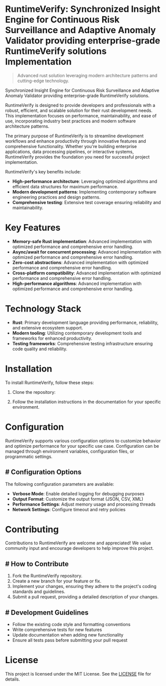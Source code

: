 <!-- fallback_RuntimeVerify_20250803031446_71184 -->

# RuntimeVerify: Synchronized Insight Engine for Continuous Risk Surveillance and Adaptive Anomaly Validator providing enterprise-grade RuntimeVerify solutions Implementation
> Advanced rust solution leveraging modern architecture patterns and cutting-edge technology.

Synchronized Insight Engine for Continuous Risk Surveillance and Adaptive Anomaly Validator providing enterprise-grade RuntimeVerify solutions.

RuntimeVerify is designed to provide developers and professionals with a robust, efficient, and scalable solution for their rust development needs. This implementation focuses on performance, maintainability, and ease of use, incorporating industry best practices and modern software architecture patterns.

The primary purpose of RuntimeVerify is to streamline development workflows and enhance productivity through innovative features and comprehensive functionality. Whether you're building enterprise applications, data processing pipelines, or interactive systems, RuntimeVerify provides the foundation you need for successful project implementation.

RuntimeVerify's key benefits include:

* **High-performance architecture**: Leveraging optimized algorithms and efficient data structures for maximum performance.
* **Modern development patterns**: Implementing contemporary software engineering practices and design patterns.
* **Comprehensive testing**: Extensive test coverage ensuring reliability and maintainability.

# Key Features

* **Memory-safe Rust implementation**: Advanced implementation with optimized performance and comprehensive error handling.
* **Async/await for concurrent processing**: Advanced implementation with optimized performance and comprehensive error handling.
* **Zero-cost abstractions**: Advanced implementation with optimized performance and comprehensive error handling.
* **Cross-platform compatibility**: Advanced implementation with optimized performance and comprehensive error handling.
* **High-performance algorithms**: Advanced implementation with optimized performance and comprehensive error handling.

# Technology Stack

* **Rust**: Primary development language providing performance, reliability, and extensive ecosystem support.
* **Modern tooling**: Utilizing contemporary development tools and frameworks for enhanced productivity.
* **Testing frameworks**: Comprehensive testing infrastructure ensuring code quality and reliability.

# Installation

To install RuntimeVerify, follow these steps:

1. Clone the repository:


2. Follow the installation instructions in the documentation for your specific environment.

# Configuration

RuntimeVerify supports various configuration options to customize behavior and optimize performance for your specific use case. Configuration can be managed through environment variables, configuration files, or programmatic settings.

## # Configuration Options

The following configuration parameters are available:

* **Verbose Mode**: Enable detailed logging for debugging purposes
* **Output Format**: Customize the output format (JSON, CSV, XML)
* **Performance Settings**: Adjust memory usage and processing threads
* **Network Settings**: Configure timeout and retry policies

# Contributing

Contributions to RuntimeVerify are welcome and appreciated! We value community input and encourage developers to help improve this project.

## # How to Contribute

1. Fork the RuntimeVerify repository.
2. Create a new branch for your feature or fix.
3. Implement your changes, ensuring they adhere to the project's coding standards and guidelines.
4. Submit a pull request, providing a detailed description of your changes.

## # Development Guidelines

* Follow the existing code style and formatting conventions
* Write comprehensive tests for new features
* Update documentation when adding new functionality
* Ensure all tests pass before submitting your pull request

# License

This project is licensed under the MIT License. See the [LICENSE](https://github.com/gary111868/RuntimeVerify/blob/main/LICENSE) file for details.
